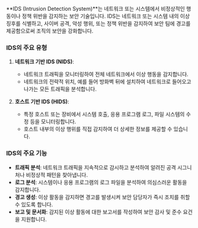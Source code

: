 **IDS (Intrusion Detection System)**는 네트워크 또는 시스템에서 비정상적인 행동이나 정책 위반을 감지하는 보안 기술입니다. IDS는 네트워크 또는 시스템 내의 이상 징후를 식별하고, 사이버 공격, 악성 행위, 또는 정책 위반을 감지하여 보안 팀에 경고를 제공함으로써 조직의 보안을 강화합니다.

### IDS의 주요 유형

1. **네트워크 기반 IDS (NIDS)**:
    
    - 네트워크 트래픽을 모니터링하여 전체 네트워크에서 이상 행동을 감지합니다.
    - 네트워크의 전략적 위치, 예를 들어 방화벽 뒤에 설치하여 네트워크로 들어오고 나가는 모든 트래픽을 분석합니다.
2. **호스트 기반 IDS (HIDS)**:
    
    - 특정 호스트 또는 장비에서 시스템 호출, 응용 프로그램 로그, 파일 시스템의 수정 등을 모니터링합니다.
    - 호스트 내부의 이상 행위를 직접 감지하여 더 상세한 정보를 제공할 수 있습니다.

### IDS의 주요 기능

- **트래픽 분석**: 네트워크 트래픽을 지속적으로 감시하고 분석하여 알려진 공격 시그니처나 비정상적 패턴을 찾아냅니다.
- **로그 분석**: 시스템이나 응용 프로그램의 로그 파일을 분석하여 의심스러운 활동을 감지합니다.
- **경고 생성**: 이상 활동을 감지하면 경고를 발생시켜 보안 담당자가 즉시 조치를 취할 수 있도록 합니다.
- **보고 및 문서화**: 감지된 이상 활동에 대한 보고서를 작성하여 보안 감사 및 준수 요건을 지원합니다.